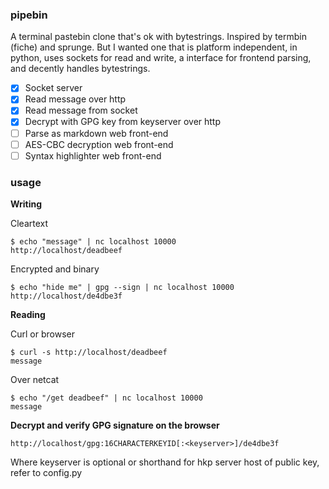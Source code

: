 ### pipebin

A terminal pastebin clone that's ok with bytestrings. Inspired by termbin (fiche) and sprunge. But I wanted one that is platform independent, in python, uses sockets for read and write, a interface for frontend parsing, and decently handles bytestrings.

  - [x] Socket server
  - [x] Read message over http
  - [x] Read message from socket
  - [x] Decrypt with GPG key from keyserver over http
  - [ ] Parse as markdown web front-end
  - [ ] AES-CBC decryption web front-end
  - [ ] Syntax highlighter web front-end

### usage

**Writing**

Cleartext
```
$ echo "message" | nc localhost 10000
http://localhost/deadbeef
```

Encrypted and binary
```
$ echo "hide me" | gpg --sign | nc localhost 10000
http://localhost/de4dbe3f
```

**Reading**

Curl or browser
```
$ curl -s http://localhost/deadbeef
message
```

Over netcat
```
$ echo "/get deadbeef" | nc localhost 10000
message
```

**Decrypt and verify GPG signature on the browser**
```
http://localhost/gpg:16CHARACTERKEYID[:<keyserver>]/de4dbe3f
```

Where keyserver is optional or shorthand for hkp server host of public key, refer to config.py
